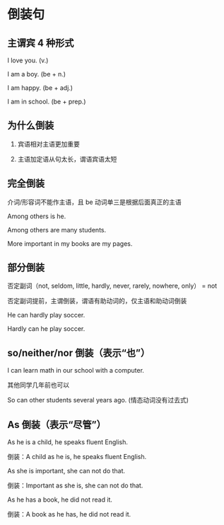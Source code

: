 # 倒装句

## 主谓宾 4 种形式

I love you. (v.)

I am a boy. (be + n.)

I am happy. (be + adj.)

I am in school. (be + prep.)

## 为什么倒装

1. 宾语相对主语更加重要

2. 主语加定语从句太长，谓语宾语太短

## 完全倒装

介词/形容词不能作主语，且 be 动词单三是根据后面真正的主语

Among others is he.

Among others are many students.

More important in my books are my pages.

## 部分倒装

否定副词（not, seldom, little, hardly, never, rarely, nowhere, only） = not

否定副词提前，主谓倒装，谓语有助动词的，仅主语和助动词倒装

He can hardly play soccer.

Hardly can he play soccer.

## so/neither/nor 倒装（表示“也”）

I can learn math in our school with a computer.

其他同学几年前也可以

So can other students several years ago. (情态动词没有过去式)

## As 倒装（表示“尽管”）

As he is a child, he speaks fluent English.

倒装：A child as he is, he speaks fluent English.

As she is important, she can not do that.

倒装：Important as she is, she can not do that.

As he has a book, he did not read it.

倒装：A book as he has, he did not read it.
